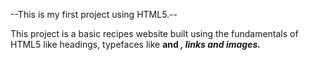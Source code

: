 --This is my first project using HTML5.--

This project is a basic recipes website built using the fundamentals of HTML5 like headings, typefaces like <strong> and <em>, links and images.